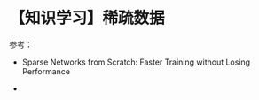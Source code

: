# 【知识学习】稀疏数据

参考：

* Sparse Networks from Scratch: Faster Training without Losing Performance

* 


